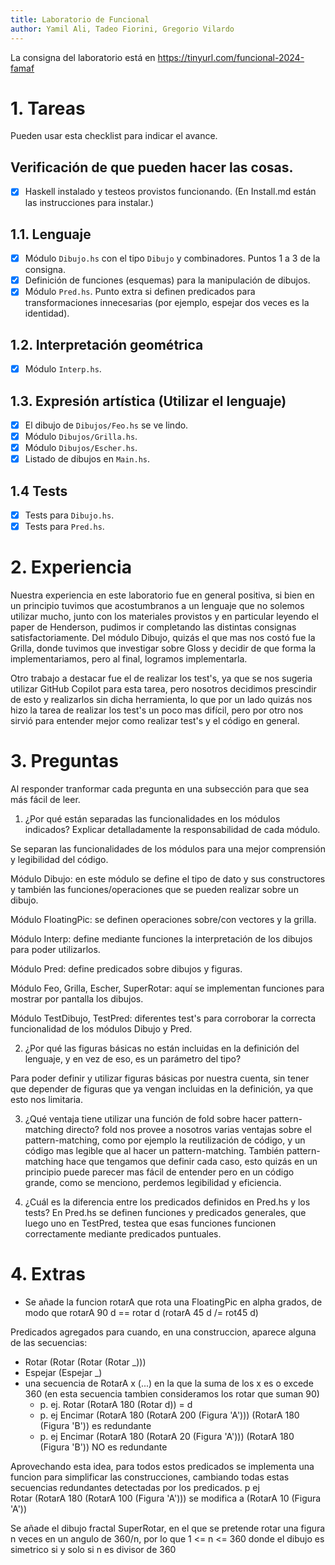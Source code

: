 ```yaml
---
title: Laboratorio de Funcional
author: Yamil Ali, Tadeo Fiorini, Gregorio Vilardo
---
```

La consigna del laboratorio está en https://tinyurl.com/funcional-2024-famaf

# 1. Tareas
Pueden usar esta checklist para indicar el avance.

## Verificación de que pueden hacer las cosas.
- [x] Haskell instalado y testeos provistos funcionando. (En Install.md están las instrucciones para instalar.)

## 1.1. Lenguaje
- [x] Módulo `Dibujo.hs` con el tipo `Dibujo` y combinadores. Puntos 1 a 3 de la consigna.
- [x] Definición de funciones (esquemas) para la manipulación de dibujos.
- [x] Módulo `Pred.hs`. Punto extra si definen predicados para transformaciones innecesarias (por ejemplo, espejar dos veces es la identidad).

## 1.2. Interpretación geométrica
- [x] Módulo `Interp.hs`.

## 1.3. Expresión artística (Utilizar el lenguaje)
- [x] El dibujo de `Dibujos/Feo.hs` se ve lindo.
- [x] Módulo `Dibujos/Grilla.hs`.
- [x] Módulo `Dibujos/Escher.hs`.
- [x] Listado de dibujos en `Main.hs`.

## 1.4 Tests
- [x] Tests para `Dibujo.hs`.
- [x] Tests para `Pred.hs`.

# 2. Experiencia
Nuestra experiencia en este laboratorio fue en general positiva, si bien en un principio tuvimos que acostumbranos a un lenguaje que no solemos utilizar mucho, junto con los materiales provistos y en particular leyendo el paper de Henderson, pudimos ir completando las distintas consignas satisfactoriamente.
 Del módulo Dibujo, quizás el que mas nos costó fue la Grilla, donde tuvimos que investigar sobre Gloss y decidir de que forma la implementariamos, pero al final, logramos implementarla.

Otro trabajo a destacar fue el de realizar los test's, ya que se nos sugeria utilizar GitHub Copilot para esta tarea, pero nosotros decidimos prescindir de esto y realizarlos sin dicha herramienta, lo que por un lado quizás nos hizo la tarea de realizar los test's un poco mas difícil, pero por otro nos sirvió para entender mejor como realizar test's y el código en general.

# 3. Preguntas
Al responder tranformar cada pregunta en una subsección para que sea más fácil de leer.

  1. ¿Por qué están separadas las funcionalidades en los módulos indicados? Explicar detalladamente la responsabilidad de cada módulo.

Se separan las funcionalidades de los módulos para una mejor comprensión y legibilidad del código.

Módulo Dibujo: en este módulo se define el tipo de dato y sus constructores y también las funciones/operaciones que se pueden realizar sobre un dibujo.

Módulo FloatingPic: se definen operaciones sobre/con vectores y la grilla.

Módulo Interp: define mediante funciones la interpretación de los dibujos para poder utilizarlos.

Módulo Pred: define predicados sobre dibujos y figuras.

Módulo Feo, Grilla, Escher, SuperRotar: aquí se implementan funciones para mostrar por pantalla los dibujos.

Módulo TestDibujo, TestPred: diferentes test's para corroborar la correcta funcionalidad de los módulos Dibujo y Pred.

  2. ¿Por qué las figuras básicas no están incluidas en la definición del lenguaje, y en vez de eso, es un parámetro del tipo?

Para poder definir y utilizar figuras básicas por nuestra cuenta, sin tener que depender de figuras que ya vengan incluidas en la definición, ya que esto nos limitaria.

  3. ¿Qué ventaja tiene utilizar una función de fold sobre hacer pattern-matching directo?
fold nos provee a nosotros varias ventajas sobre el pattern-matching, como por ejemplo la reutilización de código, y un código mas legible que al hacer un pattern-matching.
 También pattern-matching hace que tengamos que definir cada caso, esto quizás en un principio puede parecer mas fácil de entender pero en un código grande, como se menciono, perdemos legibilidad y eficiencia.

  4. ¿Cuál es la diferencia entre los predicados definidos en Pred.hs y los tests?
En Pred.hs se definen funciones y predicados generales, que luego uno en TestPred, testea que esas funciones funcionen correctamente mediante predicados puntuales.

# 4. Extras

* Se añade la funcion rotarA que rota una FloatingPic en alpha grados, de modo que rotarA 90 d == rotar d 
  (rotarA 45 d /= rot45 d)

Predicados agregados para cuando, en una construccion, aparece alguna de las secuencias:
- Rotar (Rotar (Rotar (Rotar _)))
- Espejar (Espejar _)
- una secuencia de RotarA x (...) en la que la suma de los x es o excede 360 
  (en esta secuencia tambien consideramos los rotar que suman 90)
  * p. ej. Rotar (RotarA 180 (Rotar d)) = d 
  * p. ej Encimar (RotarA 180 (RotarA 200 (Figura 'A'))) (RotarA 180 (Figura 'B')) es redundante
  * p. ej Encimar (RotarA 180 (RotarA 20 (Figura 'A'))) (RotarA 180 (Figura 'B')) NO es redundante

Aprovechando esta idea, para todos estos predicados se implementa una funcion para simplificar las construcciones, cambiando todas estas secuencias redundantes detectadas por los predicados. p ej  
Rotar (RotarA 180 (RotarA 100 (Figura 'A'))) se modifica a (RotarA 10 (Figura 'A'))

Se añade el dibujo fractal SuperRotar, en el que se pretende rotar una figura n veces
en un angulo de 360/n, por lo que 1 <= n <= 360
donde el dibujo es simetrico si y solo si n es divisor de 360
